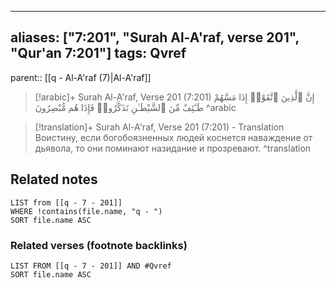 
---
aliases: ["7:201", "Surah Al-A'raf, verse 201", "Qur'an 7:201"]
tags: Qvref
---

parent:: [[q - Al-A'raf (7)|Al-A'raf]]

> [!arabic]+ Surah Al-A'raf, Verse 201 (7:201)
> <span class="quran-arabic">إِنَّ ٱلَّذِينَ ٱتَّقَوْا۟ إِذَا مَسَّهُمْ طَـٰٓئِفٌ مِّنَ ٱلشَّيْطَـٰنِ تَذَكَّرُوا۟ فَإِذَا هُم مُّبْصِرُونَ</span>
^arabic

> [!translation]+ Surah Al-A'raf, Verse 201 (7:201) - Translation
> Воистину, если богобоязненных людей коснется наваждение от дьявола, то они поминают назидание и прозревают.
^translation



## Related notes
```dataview
LIST from [[q - 7 - 201]]
WHERE !contains(file.name, "q - ")
SORT file.name ASC
```

### Related verses (footnote backlinks)
```dataview
LIST FROM [[q - 7 - 201]] AND #Qvref
SORT file.name ASC
```

